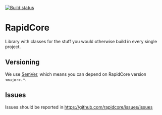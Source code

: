 [![Build status](https://ci.appveyor.com/api/projects/status/ja3vf8fp1ros6q4t/branch/master?svg=true)](https://ci.appveyor.com/project/nover/rapidcore/branch/master)

# RapidCore

Library with classes for the stuff you would otherwise build in every single project.

## Versioning

We use [SemVer](http://semver.org/), which means you can depend on RapidCore version `<major>.*`.

## Issues

Issues should be reported in https://github.com/rapidcore/issues/issues
